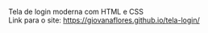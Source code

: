 Tela de login moderna com HTML e CSS 
<br/>
Link para o site: https://giovanaflores.github.io/tela-login/
